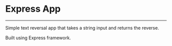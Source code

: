 # Express App

***

Simple text reversal app that takes a string input and returns the reverse.

Built using Express framework.
